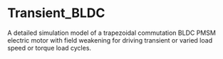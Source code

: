 # Transient_BLDC
A detailed simulation model of a trapezoidal commutation BLDC PMSM electric motor with field weakening for driving transient or varied load speed or torque load cycles. 
